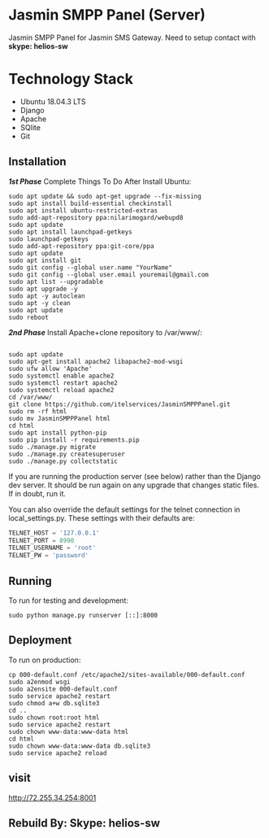 # Jasmin SMPP Panel (Server)
Jasmin SMPP Panel for Jasmin SMS Gateway. Need to setup contact with **skype: helios-sw**

# Technology Stack
- Ubuntu 18.04.3 LTS
- Django
- Apache
- SQlite
- Git

## Installation

***1st Phase***
Complete Things To Do After Install Ubuntu:

```shell
sudo apt update && sudo apt-get upgrade --fix-missing 
sudo apt install build-essential checkinstall
sudo apt install ubuntu-restricted-extras
sudo add-apt-repository ppa:nilarimogard/webupd8
sudo apt update
sudo apt install launchpad-getkeys
sudo launchpad-getkeys 
sudo add-apt-repository ppa:git-core/ppa
sudo apt update
sudo apt install git
sudo git config --global user.name "YourName"
sudo git config --global user.email youremail@gmail.com
sudo apt list --upgradable
sudo apt upgrade -y
sudo apt -y autoclean 
sudo apt -y clean 
sudo apt update
sudo reboot
```

***2nd Phase***
Install Apache+clone repository to /var/www/:
```shell

sudo apt update
sudo apt-get install apache2 libapache2-mod-wsgi
sudo ufw allow 'Apache'
sudo systemctl enable apache2
sudo systemctl restart apache2
sudo systemctl reload apache2
cd /var/www/
git clone https://github.com/itelservices/JasminSMPPPanel.git
sudo rm -rf html
sudo mv JasminSMPPPanel html
cd html
sudo apt install python-pip
sudo pip install -r requirements.pip
sudo ./manage.py migrate 
sudo ./manage.py createsuperuser 
sudo ./manage.py collectstatic
```
If you are running the production server (see below) rather than the Django dev server. It should be run again on any upgrade that changes static files. If in doubt, run it.

You can also override the default settings for the telnet connection in local_settings.py. These settings with their defaults are:

```python
TELNET_HOST = '127.0.0.1'
TELNET_PORT = 8990
TELNET_USERNAME = 'root'
TELNET_PW = 'password'
```
## Running

To run for testing and development: 
```shell
sudo python manage.py runserver [::]:8000
```

## Deployment
To run on production:
```shell
cp 000-default.conf /etc/apache2/sites-available/000-default.conf
sudo a2enmod wsgi
sudo a2ensite 000-default.conf
sudo service apache2 restart
sudo chmod a+w db.sqlite3
cd ..
sudo chown root:root html
sudo service apache2 restart
sudo chown www-data:www-data html
cd html
sudo chown www-data:www-data db.sqlite3 
sudo service apache2 reload
```

## visit
http://72.255.34.254:8001

## Rebuild By: Skype: helios-sw
